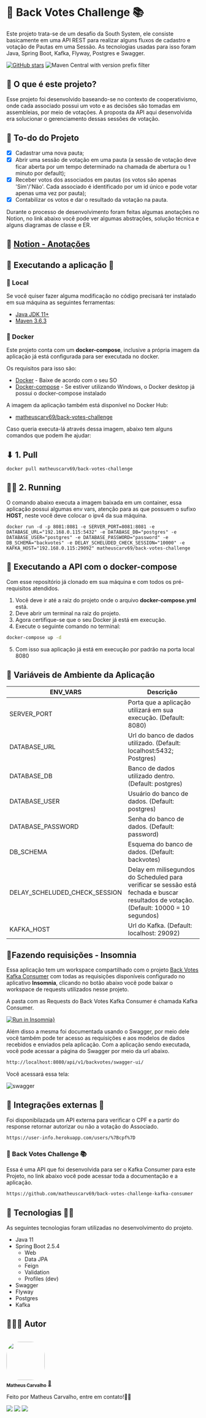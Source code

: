 # 🚀 Back Votes Challenge 📚

Este projeto trata-se de um desafio da South System, ele consiste basicamente em uma API REST para realizar alguns fluxos de cadastro e votação de Pautas em uma Sessão. As tecnologias usadas para isso foram Java, Spring Boot, Kafka, Flyway, Postgres e Swagger.

[![GitHub stars](https://img.shields.io/github/stars/matheuscarv69/back-votes-challenge?color=7159)](https://github.com/matheuscarv69/back-votes-challenge/stargazers)
![Maven Central with version prefix filter](https://img.shields.io/maven-central/v/org.apache.maven/apache-maven/3.6.3?color=7159)

## 🤔 O que é este projeto?

Esse projeto foi desenvolvido baseando-se no contexto de cooperativismo, onde cada associado possui um voto e as decisões são tomadas em assembleias, por meio de votações. A proposta da API aqui desenvolvida era solucionar o gerenciamento dessas sessões de votação.

## 📑 To-do do Projeto

- [x] Cadastrar uma nova pauta;
- [x] Abrir uma sessão de votação em uma pauta (a sessão de votação deve ficar aberta por um tempo determinado na chamada de abertura ou 1 minuto por default);
- [x] Receber votos dos associados em pautas (os votos são apenas 'Sim'/'Não'. Cada associado é identificado por um id único e pode votar apenas uma vez por pauta);
- [x] Contabilizar os votos e dar o resultado da votação na pauta.

Durante o processo de desenvolvimento foram feitas algumas anotações no Notion, no link abaixo você pode ver algumas abstrações, solução técnica e alguns diagramas de classe e ER.

## 📃 [Notion - Anotações](https://superb-thing-758.notion.site/Solu-o-51a1655781fb4c358738e6aee459e9fe)

## 🚀 Executando a aplicação 👾
### 📍 Local

Se você quiser fazer alguma modificação no código precisará ter instalado em sua máquina as seguintes ferramentas:

- [Java JDK 11+](https://www.oracle.com/br/java/technologies/javase-jdk11-downloads.html)
- [Maven 3.6.3](https://maven.apache.org/download.cgi)

### 🐳 Docker

Este projeto conta com um **docker-compose**, inclusive a própria imagem da aplicação já está configurada para ser
executada no docker.

Os requisitos para isso são:

- [Docker](https://www.docker.com/products/docker-desktop) - Baixe de acordo com o seu SO
- [Docker-compose](https://docs.docker.com/compose/install/) - Se estiver utilizando Windows, o Docker desktop já possui o docker-compose instalado

A imagem da aplicação também está disponível no Docker Hub:

- [matheuscarv69/back-votes-challenge](https://hub.docker.com/r/matheuscarv69/back-votes-challenge)

Caso queria executa-lá através dessa imagem, abaixo tem alguns comandos que podem lhe ajudar:

## ⬇ 1. Pull

```shell
docker pull matheuscarv69/back-votes-challenge
```
## 🏃‍♂️ 2. Running

O comando abaixo executa a imagem baixada em um container, essa aplicação possui algumas env vars, atenção para as que possuem o sufixo **HOST**, neste você deve colocar o ipv4 da sua máquina.

```shell
docker run -d -p 8081:8081 -e SERVER_PORT=8081:8081 -e DATABASE_URL="192.168.0.115:5432" -e DATABASE_DB="postgres" -e DATABASE_USER="postgres" -e DATABASE_PASSWORD="password" -e DB_SCHEMA="backvotes" -e DELAY_SCHELUDED_CHECK_SESSION="10000" -e KAFKA_HOST="192.168.0.115:29092" matheuscarv69/back-votes-challenge
```
## 🎲 Executando a API com o docker-compose

Com esse repositório já clonado em sua máquina e com todos os pré-requisitos atendidos.

1. Você deve ir até a raiz do projeto onde o arquivo **docker-compose.yml** está.
2. Deve abrir um terminal na raiz do projeto.
3. Agora certifique-se que o seu Docker já está em execução.
4. Execute o seguinte comando no terminal:

```bash
docker-compose up -d
```

5. Com isso sua aplicação já está em execução por padrão na porta local 8080

## 🔧 Variáveis de Ambiente da Aplicação

| ENV_VARS                      | Descrição                                                                                                                               |
| ----------------------------- | --------------------------------------------------------------------------------------------------------------------------------------- |
| SERVER_PORT                   | Porta que a aplicação utilizará em sua execução. (Default: 8080)                                                                        |
| DATABASE_URL                  | Url do banco de dados utilizado. (Default: localhost:5432; Postgres)                                                                    |
| DATABASE_DB                   | Banco de dados utilizado dentro. (Default: postgres)                                                                                    |
| DATABASE_USER                 | Usuário do banco de dados. (Default: postgres)                                                                                          |
| DATABASE_PASSWORD             | Senha do banco de dados. (Default: password)                                                                                            |
| DB_SCHEMA                     | Esquema do banco de dados. (Default: backvotes)                                                                                         |
| DELAY_SCHELUDED_CHECK_SESSION | Delay em milisegundos do Scheduled para verificar se sessão está fechada e buscar resultados de votação. (Default: 10000 = 10 segundos) |
| KAFKA_HOST                    | Url do Kafka. (Default: localhost: 29092)                                                                                               |

## 📝Fazendo requisições - Insomnia

Essa aplicação tem um workspace compartilhado com o projeto [Back Votes Kafka Consumer](https://github.com/matheuscarv69/back-votes-challenge-kafka-consumer) com todas as requisições disponíveis configurado no aplicativo **Insomnia**, clicando no botão abaixo você pode
baixar o workspace de requests utilizados nesse projeto.

A pasta com as Requests do Back Votes Kafka Consumer é chamada Kafka Consumer.

[![Run in Insomnia}](https://insomnia.rest/images/run.svg)](https://insomnia.rest/run/?label=Back%20Vote%20Challenge&uri=https%3A%2F%2Fgist.githubusercontent.com%2Fmatheuscarv69%2F07483d2d88c763e23b0405b34bb9909a%2Fraw%2F161df15967626e742678e4699e8657f86e8dfc9c%2Frequests-back-vote-challenge)

Além disso a mesma foi documentada usando o Swagger, por meio dele você também pode ter acesso as requisições e aos modelos de dados recebidos e enviados pela aplicação.
Com a aplicação sendo executada, você pode acessar a página do Swagger por meio da url abaixo.

```bash
http://localhost:8080/api/v1/backvotes/swagger-ui/
```

Você acessará essa tela:

<img src="https://i.imgur.com/O2gi942.png" min-width="400px" max-width="600px"  alt="swagger">

## 📡 Integrações externas 📶
Foi disponibilazada um API externa para verificar o CPF e a partir do response retornar autorizar ou não a votação do Associado.

```bash
https://user-info.herokuapp.com/users/%7Bcpf%7D
```

### 🚀 Back Votes Challenge 📚
Essa é uma API que foi desenvolvida para ser o Kafka Consumer para este Projeto, no link abaixo você pode acessar toda a documentação e a aplicação.

```bash
https://github.com/matheuscarv69/back-votes-challenge-kafka-consumer
```

## 🚀 Tecnologias 👩‍🚀

As seguintes tecnologias foram utilizadas no desenvolvimento do projeto.

- Java 11
- Spring Boot 2.5.4
  - Web
  - Data JPA
  - Feign
  - Validation
  - Profiles (dev)
- Swagger
- Flyway
- Postgres
- Kafka

## 👨🏻‍💻 Autor

<br>
<a href="https://github.com/matheuscarv69">
 <img style="border-radius: 35%;" src="https://avatars1.githubusercontent.com/u/55814214?s=460&u=ffb1e928527a55f53df6e0d323c2fd7ba92fe0c3&v=4" width="100px;" alt=""/>
 <br />
 <sub><b>Matheus Carvalho</b></sub></a> <a href="https://github.com/matheuscarv69" title="Matheus Carvalho">🚀</a>

Feito por Matheus Carvalho, entre em contato!✌🏻

 <p align="left">
    <a href="mailto:matheus9126@gmail.com" alt="Gmail" target="_blank">
      <img src="https://img.shields.io/badge/Gmail-D14836?style=for-the-badge&logo=gmail&logoColor=white&link=mailto:matheus9126@gmail.com"/></a>
    <a href="https://www.linkedin.com/in/matheus-carvalho69/" alt="Linkedin" target="_blank">
        <img src="https://img.shields.io/badge/LinkedIn-0077B5?style=for-the-badge&logo=linkedin&logoColor=white&link=https://www.linkedin.com/in/matheus-carvalho69/"/></a>  
    <a href="https://www.instagram.com/_mmcarvalho/" alt="Instagram" target="_blank">
      <img src="https://img.shields.io/badge/Instagram-E4405F?style=for-the-badge&logo=instagram&logoColor=white&link=https://www.instagram.com/_mmcarvalho/"/></a>  
  </p>
